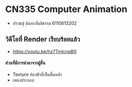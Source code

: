 # CN335 Computer Animation

* ปราชญ์ ฉันทะสันติธรรม 6110613202

## วิดีโอที่ Render เรียบร้อยแล้ว

* https://youtu.be/hz7TmIcnpB0

#### ส่วนที่มีการนำมาจากผู้อื่น
* Texture ท้องฟ้าที่เป็นพื้นหลัง
* เพลงประกอบ
